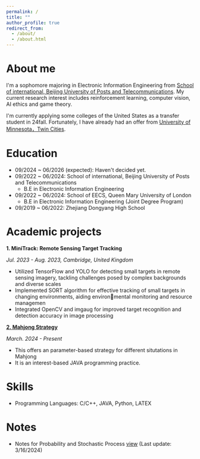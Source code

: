 ```yaml
---
permalink: /
title: ""
author_profile: true
redirect_from: 
  - /about/
  - /about.html
---
```

About me
======
I'm a sophomore majoring in Electronic Information Engineering from [School of international, Beijing University of Posts and Telecommunications](http://www.bupt.edu.cn/). My current research interest includes reinforcement learning, computer vision, AI ethics and game theory.

I'm currently applying some colleges of the United States as a transfer student in 24fall. Fortunately, I have already had an offer from [University of Minnesota，Twin Cities](https://twin-cities.umn.edu/).



Education
======
* 09/2024 ~ 06/2026 (expected): Haven't decided yet. 
* 09/2022 ~ 06/2024: School of international, Beijing University of Posts and Telecommunications
  * B.E in Electronic Information Engineering
* 09/2022 ~ 06/2024: School of EECS, Queen Mary University of London
  * B.E in Electronic Information Engineering (Joint Degree Program)
* 09/2019 ~ 06/2022: Zhejiang Dongyang High School

Academic projects
======
**1. MiniTrack: Remote Sensing Target Tracking**

*Jul. 2023 - Aug. 2023, Cambridge, United Kingdom*
* Utilized TensorFlow and YOLO for detecting small targets in remote sensing imagery, tackling challenges posed
by complex backgrounds and diverse scales
* Implemented SORT algorithm for effective tracking of small targets in changing environments, aiding environmental monitoring and resource managemen
* Integrated OpenCV and imgaug for improved target recognition and detection accuracy in image processing

[**2. Mahjong Strategy**](https://github.com/JazCz/MahjongStrategy)

*March. 2024 - Present*
* This offers an parameter-based strategy for different situtations in Mahjong
* It is an interest-based JAVA programming practice.


Skills
======
* Programming Languages: C/C++, JAVA, Python, LATEX

Notes
======
* Notes for Probability and Stochastic Process [view](../assets/Notes_P.pdf) (Last update: 3/16/2024)


